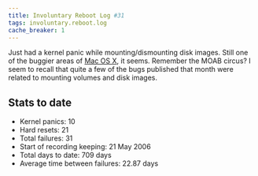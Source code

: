 ```yaml
---
title: Involuntary Reboot Log #31
tags: involuntary.reboot.log
cache_breaker: 1
---
```


Just had a kernel panic while mounting/dismounting disk images. Still one of the buggier areas of [Mac OS X](/wiki/Mac_OS_X), it seems. Remember the MOAB circus? I seem to recall that quite a few of the bugs published that month were related to mounting volumes and disk images.

## Stats to date

-   Kernel panics: 10
-   Hard resets: 21
-   Total failures: 31
-   Start of recording keeping: 21 May 2006
-   Total days to date: 709 days
-   Average time between failures: 22.87 days

